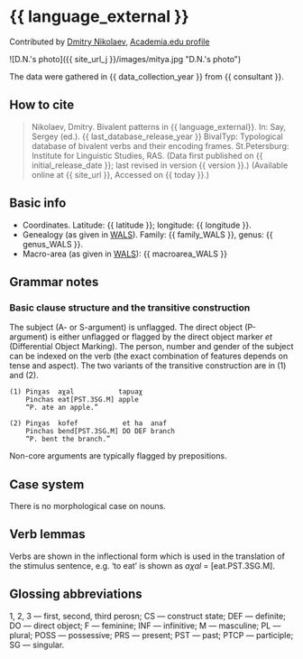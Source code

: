 # {{ language_external }}
Contributed by [Dmitry Nikolaev](https://dnikolaev.com), [Academia.edu profile](https://su-se.academia.edu/DmitryNikolaev)

![D.N.'s photo]({{ site_url_j }}/images/mitya.jpg "D.N.'s photo")

The data were gathered in {{ data_collection_year }} from {{ consultant }}.

## How to cite
> Nikolaev, Dmitry. Bivalent patterns in {{ language_external}}. 
> In: Say, Sergey (ed.). {{ last_database_release_year }} BivalTyp: 
> Typological database of bivalent verbs and their encoding frames. 
> St.Petersburg: Institute for Linguistic Studies, RAS. 
> (Data first published on {{ initial_release_date }}; 
> last revised in version {{ version }}.) (Available online at {{ site_url }}, 
> Accessed on {{ today }}.)

## Basic info
- Coordinates. Latitude: {{ latitude }}; longitude: {{ longitude }}.
- Genealogy (as given in [WALS](https://wals.info/)). Family: {{ family_WALS }}, genus: {{ genus_WALS }}.
- Macro-area (as given in [WALS](https://wals.info/)): {{ macroarea_WALS }}

## Grammar notes

### Basic clause structure and the transitive construction
The subject (A- or S-argument) is unflagged. The direct object (P-argument)
is either unflagged or flagged by the direct object marker *et* (Differential Object Marking). 
The person, number and gender of the subject can be indexed on the verb (the exact combination 
of features depends on tense and aspect). The two variants of the transitive construction 
are in (1) and (2).

```
(1) Pinχas  aχal           tapuaχ  
    Pinchas eat[PST.3SG.M] apple  
    “P. ate an apple.”

(2) Pinχas  kofef           et ha  anaf  
    Pinchas bend[PST.3SG.M] DO DEF branch  
    “P. bent the branch.”
```

Non-core arguments are typically flagged by prepositions.

## Case system
There is no morphological case on nouns.

## Verb lemmas
Verbs are shown in the inflectional form which is used in the translation of the stimulus sentence, e.g. ‘to eat’ is shown as *aχal* = [eat.PST.3SG.M].

## Glossing abbreviations
1, 2, 3 — first, second, third perosn; CS — construct state; DEF — definite; DO — direct object; F — feminine; INF — infinitive; M — masculine; PL — plural; POSS — possessive; PRS — present; PST — past; PTCP — participle; SG — singular.
